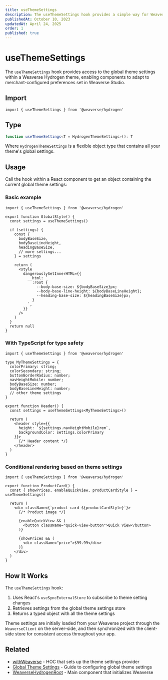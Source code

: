 ```yaml
---
title: useThemeSettings
description: The useThemeSettings hook provides a simple way for Weaverse Hydrogen components to retrieve and utilize the global theme settings.
publishedAt: October 10, 2023
updatedAt: April 24, 2025
order: 1
published: true
---
```


# useThemeSettings

The `useThemeSettings` hook provides access to the global theme settings within a Weaverse Hydrogen theme, enabling components to adapt to merchant-configured preferences set in Weaverse Studio.

## Import

```tsx
import { useThemeSettings } from '@weaverse/hydrogen'
```

## Type

```typescript
function useThemeSettings<T = HydrogenThemeSettings>(): T
```

Where `HydrogenThemeSettings` is a flexible object type that contains all your theme's global settings.

## Usage

Call the hook within a React component to get an object containing the current global theme settings:

### Basic example

```tsx
import { useThemeSettings } from '@weaverse/hydrogen'

export function GlobalStyle() {
  const settings = useThemeSettings()
  
  if (settings) {
    const {
      bodyBaseSize,
      bodyBaseLineHeight,
      headingBaseSize,
      // more settings...
    } = settings

    return (
      <style
        dangerouslySetInnerHTML={{
          __html: `
            :root {
              --body-base-size: ${bodyBaseSize}px;
              --body-base-line-height: ${bodyBaseLineHeight};
              --heading-base-size: ${headingBaseSize}px;
            }
          `,
        }}
      />
    )
  }
  return null
}
```

### With TypeScript for type safety

```tsx
import { useThemeSettings } from '@weaverse/hydrogen'

type MyThemeSettings = {
  colorPrimary: string;
  colorSecondary: string;
  buttonBorderRadius: number;
  navHeightMobile: number;
  bodyBaseSize: number;
  bodyBaseLineHeight: number;
  // other theme settings
}

export function Header() {
  const settings = useThemeSettings<MyThemeSettings>() 
  
  return (
    <header style={{ 
      height: `${settings.navHeightMobile}rem`,
      backgroundColor: settings.colorPrimary 
    }}>
      {/* Header content */}
    </header>
  )
}
```

### Conditional rendering based on theme settings

```tsx
import { useThemeSettings } from '@weaverse/hydrogen'

export function ProductCard() {
  const { showPrices, enableQuickView, productCardStyle } = useThemeSettings()
  
  return (
    <div className={`product-card ${productCardStyle}`}>
      {/* Product image */}
      
      {enableQuickView && (
        <button className="quick-view-button">Quick View</button>
      )}
      
      {showPrices && (
        <div className="price">$99.99</div>
      )}
    </div>
  )
}
```

## How It Works

The `useThemeSettings` hook:

1. Uses React's `useSyncExternalStore` to subscribe to theme setting changes
2. Retrieves settings from the global theme settings store
3. Returns a typed object with all the theme settings

Theme settings are initially loaded from your Weaverse project through the `WeaverseClient` on the server-side, and then synchronized with the client-side store for consistent access throughout your app.

## Related

- [withWeaverse](/docs/api/with-weaverse) - HOC that sets up the theme settings provider
- [Global Theme Settings](/docs/guides/global-theme-settings) - Guide to configuring global theme settings
- [WeaverseHydrogenRoot](/docs/api/weaverse-hydrogen-root) - Main component that initializes Weaverse
